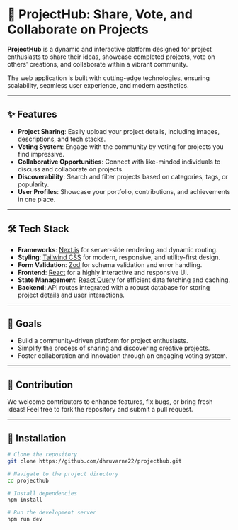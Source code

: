 # 🚀 ProjectHub: Share, Vote, and Collaborate on Projects

**ProjectHub** is a dynamic and interactive platform designed for project enthusiasts to share their ideas, showcase completed projects, vote on others' creations, and collaborate within a vibrant community.

The web application is built with cutting-edge technologies, ensuring scalability, seamless user experience, and modern aesthetics.

---

## ✨ Features

- **Project Sharing**: Easily upload your project details, including images, descriptions, and tech stacks.  
- **Voting System**: Engage with the community by voting for projects you find impressive.  
- **Collaborative Opportunities**: Connect with like-minded individuals to discuss and collaborate on projects.  
- **Discoverability**: Search and filter projects based on categories, tags, or popularity.  
- **User Profiles**: Showcase your portfolio, contributions, and achievements in one place.  

---

## 🛠️ Tech Stack

- **Frameworks**: [Next.js](https://nextjs.org/) for server-side rendering and dynamic routing.  
- **Styling**: [Tailwind CSS](https://tailwindcss.com/) for modern, responsive, and utility-first design.  
- **Form Validation**: [Zod](https://zod.dev/) for schema validation and error handling.  
- **Frontend**: [React](https://reactjs.org/) for a highly interactive and responsive UI.  
- **State Management**: [React Query](https://tanstack.com/query/v3/) for efficient data fetching and caching.  
- **Backend**: API routes integrated with a robust database for storing project details and user interactions.  

---

## 🎯 Goals

- Build a community-driven platform for project enthusiasts.  
- Simplify the process of sharing and discovering creative projects.  
- Foster collaboration and innovation through an engaging voting system.  

---

## 🤝 Contribution

We welcome contributors to enhance features, fix bugs, or bring fresh ideas! Feel free to fork the repository and submit a pull request.

---

## 📂 Installation

```bash
# Clone the repository  
git clone https://github.com/dhruvarne22/projecthub.git  

# Navigate to the project directory  
cd projecthub  

# Install dependencies  
npm install  

# Run the development server  
npm run dev  
